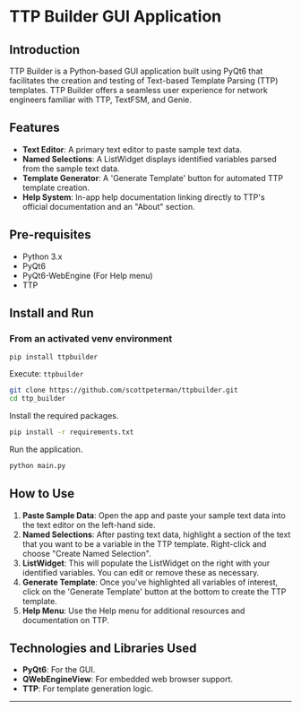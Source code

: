 # TTP Builder GUI Application

## Introduction

TTP Builder is a Python-based GUI application built using PyQt6 that facilitates the creation and testing of Text-based Template Parsing (TTP) templates. TTP Builder offers a seamless user experience for network engineers familiar with TTP, TextFSM, and Genie. 

## Features

- **Text Editor**: A primary text editor to paste sample text data.
- **Named Selections**: A ListWidget displays identified variables parsed from the sample text data.
- **Template Generator**: A 'Generate Template' button for automated TTP template creation.
- **Help System**: In-app help documentation linking directly to TTP's official documentation and an "About" section.
  
## Pre-requisites

- Python 3.x
- PyQt6
- PyQt6-WebEngine (For Help menu)
- TTP

## Install and Run
### From an activated venv environment

`pip install ttpbuilder`

Execute: `ttpbuilder`

```bash
git clone https://github.com/scottpeterman/ttpbuilder.git
cd ttp_builder
```

Install the required packages.

```bash
pip install -r requirements.txt
```

Run the application.

```bash
python main.py
```

## How to Use

1. **Paste Sample Data**: Open the app and paste your sample text data into the text editor on the left-hand side.
2. **Named Selections**: After pasting text data, highlight a section of the text that you want to be a variable in the TTP template. Right-click and choose "Create Named Selection".
3. **ListWidget**: This will populate the ListWidget on the right with your identified variables. You can edit or remove these as necessary.
4. **Generate Template**: Once you've highlighted all variables of interest, click on the 'Generate Template' button at the bottom to create the TTP template.
5. **Help Menu**: Use the Help menu for additional resources and documentation on TTP.

## Technologies and Libraries Used

- **PyQt6**: For the GUI.
- **QWebEngineView**: For embedded web browser support.
- **TTP**: For template generation logic.


---
